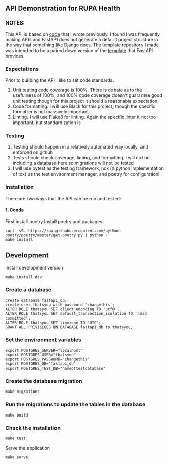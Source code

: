 ## API Demonstration for RUPA Health

### NOTES:
This API is based on [code](https://github.com/johnchase/fastapi-factory) that I wrote previously. I found I was frequently making APIs and FastAPI does not generate a default project structure in the way that something like Django does. The template repository I made was intended to be a paired down version of the [template](https://github.com/tiangolo/full-stack-fastapi-postgresql) that FastAPI provides. 

### Expectations
Prior to building the API I like to set code standards.
1. Unit testing code coverage is 100%. There is debate as to the usefulness of 100%, and 100% code coverage doesn't guarantee good unit testing though for this project it should a reasonable expectation.
2. Code formatting. I will use Black for this project, though the specific formatter is not massively important
3. Linting. I will use Flake8 for linting. Again the specific linter it not too important, but standardization is

### Testing
1. Testing should happen in a relatively automated way locally, and enforced on github
2. Tests should check coverage, linting, and formatting. I will not be including a database here so migrations will not be tested
3. I will use pytest as the testing framework, nox (a python implementation of tox) as the test environment manager, and poetry for configurationi




### Installation
There are two ways that the API can be run and tested:

#### 1. Conda
First install poetry 
Install poetry and packages

```
curl -sSL https://raw.githubusercontent.com/python-poetry/poetry/master/get-poetry.py | python -
make install
```


## Development
Install development version
```
make install-dev
```
### Create a database 
```
create database fastapi_db;
create user thatsyou with password 'changethis';
ALTER ROLE thatsyou SET client_encoding TO 'utf8';
ALTER ROLE thatsyou SET default_transaction_isolation TO 'read committed';
ALTER ROLE thatsyou SET timezone TO 'UTC';
GRANT ALL PRIVILEGES ON DATABASE fastapi_db to thatsyou;
```

### Set the environment variables
```
export POSTGRES_SERVER="localhost"
export POSTGRES_USER="thatsyou"
export POSTGRES_PASSWORD="changethis"
export POSTGRES_DB="fastapi_db"
export POSTGRES_TEST_DB="nameoftestdatabase"
```

### Create the database migration
```
make migrations
```

### Run the migrations to update the tables in the database
```
make build
```
### Check the installation  

```
make test
```

Serve the application
```
make serve
```

